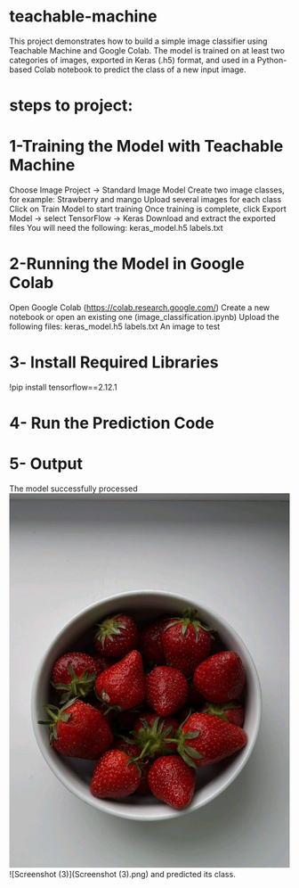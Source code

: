 # teachable-machine
This project demonstrates how to build a simple image classifier using Teachable Machine and Google Colab.
The model is trained on at least two categories of images, exported in Keras (.h5) format, and used in a Python-based Colab notebook to predict the class of a new input image.
# steps to project:
# 1-Training the Model with Teachable Machine
Choose Image Project → Standard Image Model
Create two image classes, for example:  Strawberry and mango 
 Upload several images for each class
 Click on Train Model to start training
 Once training is complete, click Export Model → select TensorFlow → Keras
 Download and extract the exported files
You will need the following:
keras_model.h5
 labels.txt
 # 2-Running the Model in Google Colab
 Open Google Colab (https://colab.research.google.com/)
 Create a new notebook or open an existing one (image_classification.ipynb)
 Upload the following files:
 keras_model.h5
 labels.txt
 An image to test
 # 3- lnstall Required Libraries
 !pip install tensorflow==2.12.1
 # 4- Run the Prediction Code 
 # 5- Output 
 The model successfully processed ![Test2](Test2.jpg)
 ![Screenshot (3)](Screenshot (3).png) and predicted its class.
